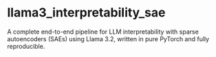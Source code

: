 # llama3_interpretability_sae
A complete end-to-end pipeline for LLM interpretability with sparse autoencoders (SAEs) using Llama 3.2, written in pure PyTorch and fully reproducible.
